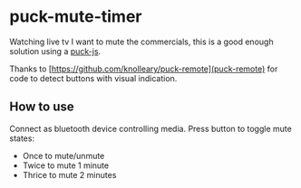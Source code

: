 # puck-mute-timer

Watching live tv I want to mute the commercials, this is a good enough solution using a [puck-js](https://www.puck-js.com/). 

Thanks to [https://github.com/knolleary/puck-remote](puck-remote) for code to detect buttons with visual indication. 

## How to use

Connect as bluetooth device controlling media. Press button to toggle mute states:

* Once to mute/unmute
* Twice to mute 1 minute
* Thrice to mute 2 minutes
